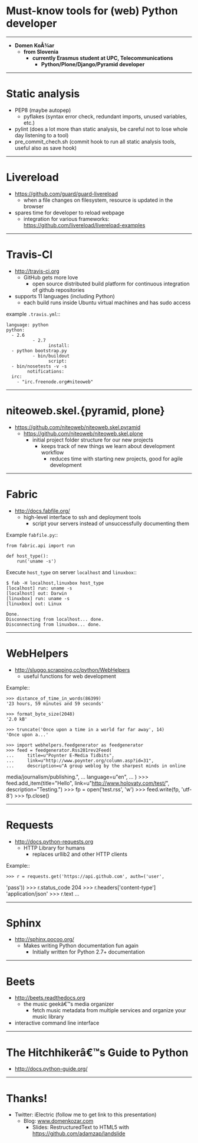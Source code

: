 Must-know tools for (web) Python developer
==========================================

------

- **Domen KoÅ¾ar**
  - **from Slovenia**
    - **currently Erasmus student at UPC, Telecommunications**
      - **Python/Plone/Django/Pyramid developer**

---------

Static analysis
===============

- PEP8 (maybe autopep)
  - pyflakes (syntax error check, redundant imports, unused variables,
etc.)
- pylint (does a lot more than static analysis, be careful not to lose
whole day listening to a tool)
- pre_commit_chech.sh (commit hook to run all static analysis tools,
useful also as save hook)

----

Livereload
==========

- https://github.com/guard/guard-livereload
  - when a file changes on filesystem, resource is updated in the
browser
- spares time for developer to reload webpage
  - integration for various frameworks:
https://github.com/livereload/livereload-examples

----

Travis-CI
=========

- http://travis-ci.org
  - GitHub gets more love
    - open source distributed build platform for continuous integration
of github repositories
- supports 11 languages (including Python)
  - each build runs inside Ubuntu virtual machines and has sudo access

example `.travis.yml`::

    language: python
    python:
      - 2.6
              - 2.7
                    install:
      - python bootstrap.py
              - bin/buildout
                    script:
      - bin/nosetests -v -s
            notifications:
      irc:
        - "irc.freenode.org#niteoweb"

----

niteoweb.skel.{pyramid, plone}
==============================

- https://github.com/niteoweb/niteoweb.skel.pyramid
  - https://github.com/niteoweb/niteoweb.skel.plone
    - initial project folder structure for our new projects
      - keeps track of new things we learn about development workflow
        - reduces time with starting new projects, good for agile
development

----

Fabric
======

- http://docs.fabfile.org/
  - high-level interface to ssh and deployment tools
    - script your servers instead of unsuccessfully documenting them

Example `fabfile.py`::

    from fabric.api import run

    def host_type():
        run('uname -s')

Execute `host_type` on server `localhost` and `linuxbox`::

    $ fab -H localhost,linuxbox host_type
    [localhost] run: uname -s
    [localhost] out: Darwin
    [linuxbox] run: uname -s
    [linuxbox] out: Linux

    Done.
    Disconnecting from localhost... done.
    Disconnecting from linuxbox... done.

----

WebHelpers
==========

- http://sluggo.scrapping.cc/python/WebHelpers
  - useful functions for web development

Example::

    >>> distance_of_time_in_words(86399)
    '23 hours, 59 minutes and 59 seconds'

    >>> format_byte_size(2048)
    '2.0 kB'

    >>> truncate('Once upon a time in a world far far away', 14)
    'Once upon a...'

    >>> import webhelpers.feedgenerator as feedgenerator
    >>> feed = feedgenerator.Rss201rev2Feed(
    ...     title=u"Poynter E-Media Tidbits",
    ...     link=u"http://www.poynter.org/column.asp?id=31",
    ...     description=u"A group weblog by the sharpest minds in online
media/journalism/publishing.",
    ...     language=u"en",
    ... )
    >>> feed.add_item(title="Hello",
link=u"http://www.holovaty.com/test/", description="Testing.")
    >>> fp = open('test.rss', 'w')
    >>> feed.write(fp, 'utf-8')
    >>> fp.close()

----

Requests
========

- http://docs.python-requests.org
  - HTTP Library for humans
    - replaces urllib2 and other HTTP clients

Example::

    >>> r = requests.get('https://api.github.com', auth=('user',
'pass'))
    >>> r.status_code
    204
    >>> r.headers['content-type']
    'application/json'
    >>> r.text
    ...

----

Sphinx
======

- http://sphinx.pocoo.org/
  - Makes writing Python documentation fun again
    - Initially written for Python 2.7+ documentation

----

Beets
=====

- http://beets.readthedocs.org
  - the music geekâ€™s media organizer
    - fetch music metadata from multiple services and organize your
music library
- interactive command line interface

----

The Hitchhikerâ€™s Guide to Python
================================

- http://docs.python-guide.org/

---- 

Thanks!
=======

- Twitter: iElectric (follow me to get link to this presentation)
  - Blog: www.domenkozar.com
    - Slides: RestructuredText to HTML5 with
https://github.com/adamzap/landslide 
